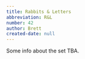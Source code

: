 ```yaml
---
title: Rabbits & Letters
abbreviation: R&L
number: 42
author: Brett
created-date: null
---
```

Some info about the set TBA.
